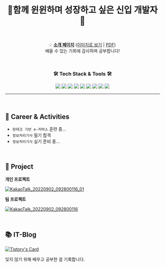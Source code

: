 <h1 align="center">🌄함께 윈윈하며 성장하고 싶은 신입 개발자🌄</h1><br>

<div align="center">

💡 [<strong>소개 페이지</strong>](https://realdeveloper.pro/630ae63f37bb30b80da8abc0)
([이미지로 보기](https://github.com/kizuc/PersonalProject/issues/4)  |  [PDF](https://github.com/kizuc/PersonalProject/files/9467447/-.3.pdf))<br>
배울 수 있는 기회에 감사하며 공부합니다!<br>
</div>
<br>

<div align="center">
<h3>🛠️ <strong>Tech Stack & Tools </strong> 🛠️</h3> 
<img src="https://img.shields.io/badge/JAVA-007396?style=flat-square&logo=JAVA&logoColor=white"/>  
<img src="https://img.shields.io/badge/JavaScript-F7DF1E?style=flat-square&logo=JavaScript&logoColor=white"/>
<img src="https://img.shields.io/badge/jQuery-0769AD?style=flat-square&logo=jQuery&logoColor=white"/>
<img src="https://img.shields.io/badge/Spring-6DB33F?style=flat-square&logo=Spring&logoColor=white"/>  
<img src="https://img.shields.io/badge/MySQL-4479A1?style=flat-square&logo=MySQL&logoColor=white"/> 
<img src="https://img.shields.io/badge/Oracle-E34F26?style=flat-square&logo=Oracle&logoColor=white"/> 
<img src="https://img.shields.io/badge/HTML5-E34F26?style=flat-square&logo=HTML5&logoColor=white"/>  
<img src="https://img.shields.io/badge/CSS3-1572B6?style=flat-square&logo=CSS3&logoColor=white"/> 
<img src="https://img.shields.io/badge/GitHub-181717?style=flat-square&logo=GitHub&logoColor=white"/> 
</div>

<hr><br>

<!--
<div align="center">
<h2>📌 <strong> Project </strong> 📌</h2> 
</div>

[![project1](https://user-images.githubusercontent.com/108128650/187853063-f3307712-7cbb-4987-8c12-ebdb5c2044af.png)](https://github.com/kizuc/PersonalProject)


[![TeamProject-kizuc](https://user-images.githubusercontent.com/108128650/187853070-69c072cc-2ee2-4e5d-9a4a-1ab0e7623212.png)](https://github.com/kizuc/TeamProject-kizuc)
-->

<h2>🦔 <strong> Career & Activities </strong> </h2>  

- `핀테크 기반 e-커머스` 훈련 중...
- `정보처리기사` 필기 합격
- `정보처리기사` 실기 준비 중...
<br>

<h2>📌 <strong> Project </strong> </h2> 

<strong> 개인 프로젝트 </strong>

[![KakaoTalk_20220902_092800116_01](https://user-images.githubusercontent.com/108128650/188034329-00cdcd29-0b50-4a2b-bd2b-c575331903c9.png)](https://github.com/kizuc/PersonalProject)

<strong> 팀 프로젝트 </strong>

[![KakaoTalk_20220902_092800116](https://user-images.githubusercontent.com/108128650/188034334-965d00ed-26bd-4a25-bd0c-772cc8f590b8.png)](https://github.com/kizuc/TeamProject-kizuc)

<br>

<h2>📚 <strong> IT-Blog </strong> </h2>  

[![Tistory's Card](https://github-readme-tistory-card.vercel.app/api?name=kijuk)](https://kijuk.tistory.com)
<br>

잊지 않기 위해 배우고 공부한 걸 기록합니다.


